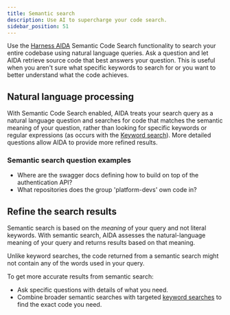 ```yaml
---
title: Semantic search
description: Use AI to supercharge your code search.
sidebar_position: 51
---
```


Use the [Harness AIDA](/docs/platform/harness-aida/aida-overview) Semantic Code Search functionality to search your entire codebase using natural language queries. Ask a question and let AIDA retrieve source code that best answers your question. This is useful when you aren't sure what specific keywords to search for or you want to better understand what the code achieves.

## Natural language processing

With Semantic Code Search enabled, AIDA treats your search query as a natural language question and searches for code that matches the semantic meaning of your question, rather than looking for specific keywords or regular expressions (as occurs with the [Keyword search](./keyword-search)). More detailed questions allow AIDA to provide more refined results.

### Semantic search question examples

* Where are the swagger docs defining how to build on top of the authentication API?
* What repositories does the group 'platform-devs' own code in?

## Refine the search results

Semantic search is based on the *meaning* of your query and not literal keywords. With semantic search, AIDA assesses the natural-language meaning of your query and returns results based on that meaning.

Unlike keyword searches, the code returned from a semantic search might not contain any of the words used in your query.

To get more accurate results from semantic search:

* Ask specific questions with details of what you need.
* Combine broader semantic searches with targeted [keyword searches](./keyword-search) to find the exact code you need.
